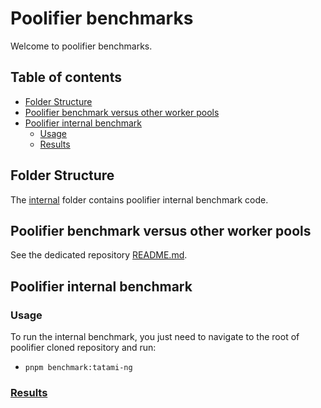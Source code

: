 # Poolifier benchmarks

Welcome to poolifier benchmarks.

## Table of contents

- [Folder Structure](#folder-structure)
- [Poolifier benchmark versus other worker pools](#poolifier-benchmark-versus-other-worker-pools)
- [Poolifier internal benchmark](#poolifier-internal-benchmark)
  - [Usage](#usage)
  - [Results](#results)

## Folder Structure

The [internal](./internal) folder contains poolifier internal benchmark code.

## Poolifier benchmark versus other worker pools

See the dedicated repository [README.md](https://github.com/poolifier/benchmark#readme).

## Poolifier internal benchmark

### Usage

To run the internal benchmark, you just need to navigate to the root of poolifier cloned repository and run:

- `pnpm benchmark:tatami-ng`

### [Results](https://bencher.dev/perf/poolifier)
